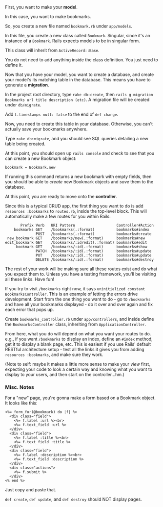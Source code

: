 First, you want to make your **model**.

In this case, you want to make bookmarks.

So, you create a new file named `bookmark.rb` under `app/models`.

In this file, you create a new class called `Bookmark`. Singular, since it's an instance of a `Bookmark`. Rails expects models to be in singular form.

This class will inherit from `ActiveRecord::Base`.

You do not need to add anything inside the class definition. You just need to define it.

Now that you have your model, you want to create a database, and create your model's its matching table in the database. This means you have to generate a **migration**.

In the project root directory, type `rake db:create`, then `rails g migration Bookmarks url title description (etc)`. A migration file will be created under `db/migrate`.

Add `t.timestamps null: false` to the end of `def change`.

Now, you need to create this table in your database. Otherwise, you can't actually save your bookmarks anywhere.

Type `rake db:migrate`, and you should see SQL queries detailing a new table being created.

At this point, you should open up `rails console` and check to see that you can create a new Bookmark object:

    bookmark = Bookmark.new

If running this command returns a new bookmark with empty fields, then you should be able to *create* new Bookmark objects and *save* them to the database.

At this point, you are ready to move onto the **controller**.

Since this is a typical CRUD app, the first thing you want to do is add `resources :bookmarks` to `routes.rb`, inside the top-level block. This will automatically make a few routes for you within Rails:

           Prefix Verb   URI Pattern                   Controller#Action
        bookmarks GET    /bookmarks(.:format)          bookmarks#index
                  POST   /bookmarks(.:format)          bookmarks#create
     new_bookmark GET    /bookmarks/new(.:format)      bookmarks#new
    edit_bookmark GET    /bookmarks/:id/edit(.:format) bookmarks#edit
         bookmark GET    /bookmarks/:id(.:format)      bookmarks#show
                  PATCH  /bookmarks/:id(.:format)      bookmarks#update
                  PUT    /bookmarks/:id(.:format)      bookmarks#update
                  DELETE /bookmarks/:id(.:format)      bookmarks#destroy

The rest of your work will be making sure all these routes exist and do what you expect them to. Unless you have a testing framework, you'll be visiting all these links. Have fun!

If you try to visit `/bookmarks` right now, it says `uninitialized constant BookmarksController`. This is an example of letting the errors drive development. Start from the one thing you want to do - go to `/bookmarks` and have all your bookmarks displayed - do it over and over again and fix each error that pops up.

Create `bookmarks_controller.rb` under `app/controllers`, and inside define the `BookmarksController` class, inheriting from `ApplicationController`.

From here, what you do will depend on what you want your routes to do. e.g., if you want `/bookmarks` to display an index, define an `#index` method, get it to display a blank page, etc. This is easiest if you use Rails' default RESTful architecture setup - test all the links it gives you from adding `resources :bookmarks`, and make sure they work.

(Note to self: maybe it makes a little more sense to make your *view* first, expecting your code to look a certain way and knowing what you want to display to your users, and then start on the controller...hm.)

### Misc. Notes

For a "new" page, you're gonna make a form based on a Bookmark object. It looks like this:

    <%= form_for(@bookmark) do |f| %>
      <div class="field">
        <%= f.label :url %><br>
        <%= f.text_field :url %>
      </div>
      <div class="field">
        <%= f.label :title %><br>
        <%= f.text_field :title %>
      </div>
      <div class="field">
        <%= f.label :description %><br>
        <%= f.text_field :description %>
      </div>
      <div class="actions">
        <%= f.submit %>
      </div>
    <% end %>

Just copy and paste that.

`def create`, `def update`, and `def destroy` should NOT display pages.